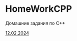 # HomeWorkCPP
Домашние задания по С++

[12.02.2024](https://github.com/KirillFedotenko/HomeWorkCPP/blob/main/12.02.2024/Boba.cpp)
